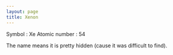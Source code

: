 ```yaml
---
layout: page
title: Xenon
---
```



Symbol : Xe
Atomic number : 54


The name means it is pretty hidden (cause it was difficult to find).


